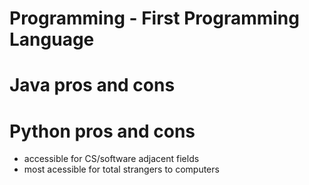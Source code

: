 # Programming - First Programming Language

# Java pros and cons

# Python pros and cons
* accessible for CS/software adjacent fields
* most acessible for total strangers to computers